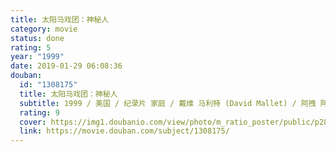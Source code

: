 ```yaml
---
title: 太阳马戏团：神秘人
category: movie
status: done
rating: 5
year: "1999"
date: 2019-01-29 06:08:36
douban:
  id: "1308175"
  title: 太阳马戏团：神秘人
  subtitle: 1999 / 美国 / 纪录片 家庭 / 戴维 马利特 (David Mallet) / 阿拽 阿拽家土豆
  rating: 9
  cover: https://img1.doubanio.com/view/photo/m_ratio_poster/public/p2884774990.jpg
  link: https://movie.douban.com/subject/1308175/
---
```


